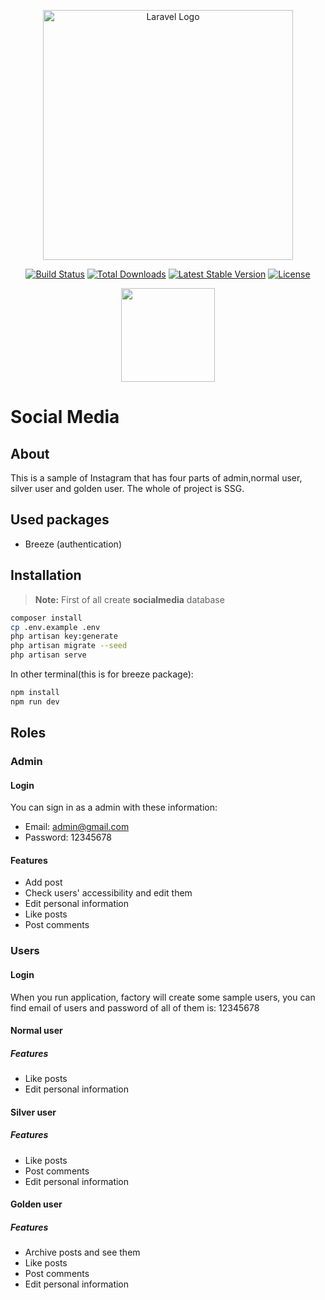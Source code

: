 <p align="center"><a href="https://laravel.com" target="_blank"><img src="https://raw.githubusercontent.com/laravel/art/master/logo-lockup/5%20SVG/2%20CMYK/1%20Full%20Color/laravel-logolockup-cmyk-red.svg" width="400" alt="Laravel Logo"></a></p>

<p align="center">
<a href="https://travis-ci.org/laravel/framework"><img src="https://travis-ci.org/laravel/framework.svg" alt="Build Status"></a>
<a href="https://packagist.org/packages/laravel/framework"><img src="https://img.shields.io/packagist/dt/laravel/framework" alt="Total Downloads"></a>
<a href="https://packagist.org/packages/laravel/framework"><img src="https://img.shields.io/packagist/v/laravel/framework" alt="Latest Stable Version"></a>
<a href="https://packagist.org/packages/laravel/framework"><img src="https://img.shields.io/packagist/l/laravel/framework" alt="License"></a>
</p>

<p align="center">
<img src="https://th.bing.com/th/id/R.3ede7345ec3978157e7be476efac88e9?rik=dEpaZzEAd01syA&pid=ImgRaw&r=0" width="150">
</p>

# Social Media
## About
This is a sample of Instagram that has four parts of admin,normal user, silver user and golden user.
The whole of project is SSG.
## Used packages
- Breeze (authentication)
## Installation
> **Note:** First of all create **socialmedia** database
```bash
composer install
cp .env.example .env
php artisan key:generate
php artisan migrate --seed
php artisan serve
```
In other terminal(this is for breeze package):
```bash
npm install
npm run dev
```
## Roles
### Admin
#### Login
You can sign in as a admin with these information:
- Email: admin@gmail.com
- Password: 12345678
#### Features
- Add post
- Check users' accessibility and edit them
- Edit personal information
- Like posts
- Post comments
### Users
#### Login
When you run application, factory will create some sample users, you can find email of users and password of all of them is: 12345678
#### Normal user
##### Features
- Like posts
- Edit personal information

#### Silver user
##### Features
- Like posts
- Post comments
- Edit personal information
#### Golden user
##### Features
- Archive posts and see them
- Like posts
- Post comments
- Edit personal information

